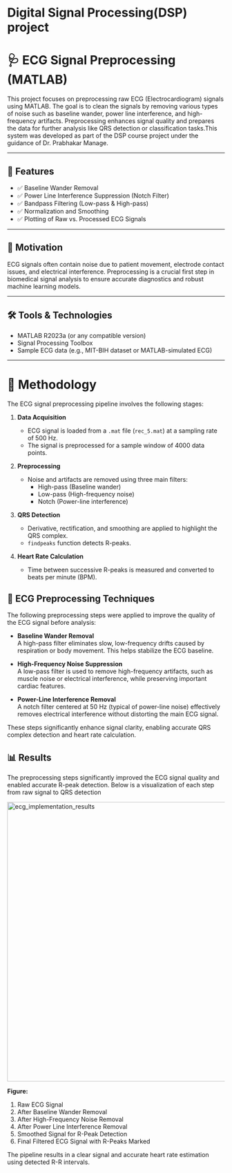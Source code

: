 # Digital Signal Processing(DSP) project
# 🩺 ECG Signal Preprocessing (MATLAB)

This project focuses on preprocessing raw ECG (Electrocardiogram) signals using MATLAB. The goal is to clean the signals by removing various types of noise such as baseline wander, power line interference, and high-frequency artifacts. Preprocessing enhances signal quality and prepares the data for further analysis like QRS detection or classification tasks.This system was developed as part of the DSP course project under the guidance of Dr. Prabhakar Manage.

---

## 📌 Features

- ✅ Baseline Wander Removal  
- ✅ Power Line Interference Suppression (Notch Filter)  
- ✅ Bandpass Filtering (Low-pass & High-pass)  
- ✅ Normalization and Smoothing  
- ✅ Plotting of Raw vs. Processed ECG Signals  

---

## 🧠 Motivation

ECG signals often contain noise due to patient movement, electrode contact issues, and electrical interference. Preprocessing is a crucial first step in biomedical signal analysis to ensure accurate diagnostics and robust machine learning models.

---

## 🛠️ Tools & Technologies

- MATLAB R2023a (or any compatible version)
- Signal Processing Toolbox
- Sample ECG data (e.g., MIT-BIH dataset or MATLAB-simulated ECG)

---

# 🔬 Methodology

The ECG signal preprocessing pipeline involves the following stages:

1. **Data Acquisition**  
   - ECG signal is loaded from a `.mat` file (`rec_5.mat`) at a sampling rate of 500 Hz.
   - The signal is preprocessed for a sample window of 4000 data points.

2. **Preprocessing**  
   - Noise and artifacts are removed using three main filters:
     - High-pass (Baseline wander)
     - Low-pass (High-frequency noise)
     - Notch (Power-line interference)

3. **QRS Detection**  
   - Derivative, rectification, and smoothing are applied to highlight the QRS complex.
   - `findpeaks` function detects R-peaks.

4. **Heart Rate Calculation**  
   - Time between successive R-peaks is measured and converted to beats per minute (BPM).

## 🧹 ECG Preprocessing Techniques

The following preprocessing steps were applied to improve the quality of the ECG signal before analysis:

- **Baseline Wander Removal**  
  A high-pass filter eliminates slow, low-frequency drifts caused by respiration or body movement. This helps stabilize the ECG baseline.

- **High-Frequency Noise Suppression**  
  A low-pass filter is used to remove high-frequency artifacts, such as muscle noise or electrical interference, while preserving important cardiac features.

- **Power-Line Interference Removal**  
  A notch filter centered at 50 Hz (typical of power-line noise) effectively removes electrical interference without distorting the main ECG signal.

These steps significantly enhance signal clarity, enabling accurate QRS complex detection and heart rate calculation.

## 📊 Results

The preprocessing steps significantly improved the ECG signal quality and enabled accurate R-peak detection. Below is a visualization of each step from raw signal to QRS detection

<img width="1145" height="647" alt="ecg_implementation_results" src="https://github.com/user-attachments/assets/2fc280b8-7ff7-4f98-9d40-bd5b783d1bc1" />

**Figure:**
1. Raw ECG Signal  
2. After Baseline Wander Removal  
3. After High-Frequency Noise Removal  
4. After Power Line Interference Removal  
5. Smoothed Signal for R-Peak Detection  
6. Final Filtered ECG Signal with R-Peaks Marked

The pipeline results in a clear signal and accurate heart rate estimation using detected R-R intervals.







